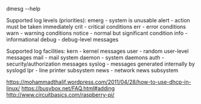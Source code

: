 dmesg --help

Supported log levels (priorities):
emerg   - system is unusable
alert   - action must be taken immediately
crit    - critical conditions
err     - error conditions
warn    - warning conditions
notice  - normal but significant condition
info    - informational
debug   - debug-level messages



Supported log facilities:
        kern - kernel messages
        user - random user-level messages
        mail - mail system
      daemon - system daemons
        auth - security/authorization messages
      syslog - messages generated internally by syslogd
         lpr - line printer subsystem
        news - network news subsystem
        
        
https://mohammadthalif.wordpress.com/2011/04/28/how-to-use-dhcp-in-linux/
https://busybox.net/FAQ.html#adding
http://www.circuitbasics.com/raspberry-pi/

